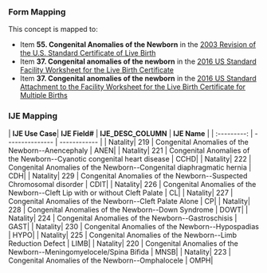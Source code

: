 ### Form Mapping
This concept is mapped to:
 * Item **55. Congenital Anomalies of the Newborn** in the [2003 Revision of the U.S. Standard Certificate of Live Birth](https://www.cdc.gov/nchs/data/dvs/birth11-03final-ACC.pdf)
 * Item **37. Congenital anomalies of the newborn** in the [2016 US Standard Facility Worksheet for the Live Birth Certificate](https://www.cdc.gov/nchs/data/dvs/facility-worksheet-2016-508.pdf)
 * Item **37. Congenital anomalies of the newborn** in the [2016 US Standard Attachment to the Facility Worksheet for the Live Birth Certificate for Multiple Births](https://www.cdc.gov/nchs/data/dvs/multiple-births-worksheet-2016.pdf)

### IJE Mapping
| **IJE Use Case**| **IJE Field#** |  **IJE_DESC_COLUMN**   |  **IJE Name**  |
| :---------: | --------------- | ------------ |
| Natality| 219 | Congenital Anomalies of the Newborn--Anencephaly | ANEN|
| Natality| 221 | Congenital Anomalies of the Newborn--Cyanotic congenital heart disease | CCHD|
| Natality| 222 | Congenital Anomalies of the Newborn--Congenital diaphragmatic hernia | CDH|
| Natality| 229 | Congenital Anomalies of the Newborn--Suspected Chromosomal disorder | CDIT|
| Natality| 226 | Congenital Anomalies of the Newborn--Cleft Lip with or without Cleft Palate | CL|
| Natality| 227 | Congenital Anomalies of the Newborn--Cleft Palate Alone | CP|
| Natality| 228 | Congenital Anomalies of the Newborn--Down Syndrome | DOWT|
| Natality| 224 | Congenital Anomalies of the Newborn--Gastroschisis | GAST|
| Natality| 230 | Congenital Anomalies of the Newborn--Hypospadias | HYPO|
| Natality| 225 | Congenital Anomalies of the Newborn--Limb Reduction Defect | LIMB|
| Natality| 220 | Congenital Anomalies of the Newborn--Meningomyelocele/Spina Bifida | MNSB|
| Natality| 223 | Congenital Anomalies of the Newborn--Omphalocele | OMPH|
